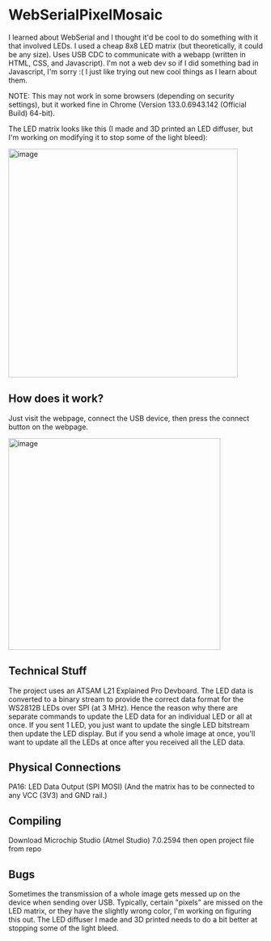 # WebSerialPixelMosaic
I learned about WebSerial and I thought it'd be cool to do something with it that involved LEDs. I used a cheap 8x8 LED matrix (but theoretically, it could be any size). Uses USB CDC to communicate with a webapp (written in HTML, CSS, and Javascript). I'm not a web dev so if I did something bad in Javascript, I'm sorry :(  I just like trying out new cool things as I learn about them.

NOTE: This may not work in some browsers (depending on security settings), but it worked fine in Chrome (Version 133.0.6943.142 (Official Build) 64-bit).

The LED matrix looks like this (I made and 3D printed an LED diffuser, but I'm working on modifying it to stop some of the light bleed):

<img width="453" alt="image" src="https://github.com/user-attachments/assets/a22a26c8-a45a-4abb-ba20-cacaf9e8d0c7" />


## How does it work?
Just visit the webpage, connect the USB device, then press the connect button on the webpage.

<img width="419" alt="image" src="https://github.com/user-attachments/assets/1239391d-ac75-48ed-99f5-8863f9e32a79" />


## Technical Stuff
The project uses an ATSAM L21 Explained Pro Devboard. The LED data is converted to a binary stream to provide the correct data format for the WS2812B LEDs over SPI (at 3 MHz). Hence the reason why there are separate commands to update the LED data for an individual LED or all at once. If you sent 1 LED, you just want to update the single LED bitstream then update the LED display. But if you send a whole image at once, you'll want to update all the LEDs at once after you received all the LED data.

## Physical Connections
PA16: LED Data Output (SPI MOSI)
(And the matrix has to be connected to any VCC (3V3) and GND rail.)

## Compiling

Download Microchip Studio (Atmel Studio) 7.0.2594 then open project file from repo

## Bugs
Sometimes the transmission of a whole image gets messed up on the device when sending over USB. Typically, certain "pixels" are missed on the LED matrix, or they have the slightly wrong color, I'm working on figuring this out.
The LED diffuser I made and 3D printed needs to do a bit better at stopping some of the light bleed.


